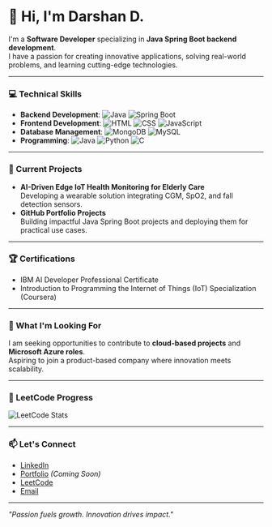 # 👋 Hi, I'm Darshan D.  

I'm a **Software Developer** specializing in **Java Spring Boot backend development**.  
I have a passion for creating innovative applications, solving real-world problems, and learning cutting-edge technologies.  

---

### 💻 Technical Skills  

- **Backend Development**: ![Java](https://img.shields.io/badge/Java-%23ED8B00.svg?style=flat-square&logo=java&logoColor=white) ![Spring Boot](https://img.shields.io/badge/Spring%20Boot-%236DB33F.svg?style=flat-square&logo=spring-boot&logoColor=white)  
- **Frontend Development**: ![HTML](https://img.shields.io/badge/HTML-%23E34F26.svg?style=flat-square&logo=html5&logoColor=white) ![CSS](https://img.shields.io/badge/CSS-%231572B6.svg?style=flat-square&logo=css3&logoColor=white) ![JavaScript](https://img.shields.io/badge/JavaScript-%23F7DF1E.svg?style=flat-square&logo=javascript&logoColor=black)  
- **Database Management**: ![MongoDB](https://img.shields.io/badge/MongoDB-%2347A248.svg?style=flat-square&logo=mongodb&logoColor=white) ![MySQL](https://img.shields.io/badge/MySQL-%234479A1.svg?style=flat-square&logo=mysql&logoColor=white)  
- **Programming**: ![Java](https://img.shields.io/badge/Java-%23ED8B00.svg?style=flat-square&logo=java&logoColor=white) ![Python](https://img.shields.io/badge/Python-%233776AB.svg?style=flat-square&logo=python&logoColor=white) ![C](https://img.shields.io/badge/C-%2300599C.svg?style=flat-square&logo=c&logoColor=white)  

---

### 🔧 Current Projects  

- **AI-Driven Edge IoT Health Monitoring for Elderly Care**  
  Developing a wearable solution integrating CGM, SpO2, and fall detection sensors.  
- **GitHub Portfolio Projects**  
  Building impactful Java Spring Boot projects and deploying them for practical use cases.  

---

### 🏆 Certifications  

- IBM AI Developer Professional Certificate  
- Introduction to Programming the Internet of Things (IoT) Specialization (Coursera)  

---

### 🌟 What I'm Looking For  

I am seeking opportunities to contribute to **cloud-based projects** and **Microsoft Azure roles**.  
Aspiring to join a product-based company where innovation meets scalability.  

---
### 🌟 LeetCode Progress  

![LeetCode Stats](https://leetcard.jacoblin.cool/DarshanTech?theme=dark&font=Karma)

---

### 📫 Let's Connect  

- [LinkedIn](https://www.linkedin.com/in/darshandeepak)  
- [Portfolio]() *(Coming Soon)*  
- [LeetCode](https://leetcode.com/u/DarshanTech/)  
- [Email](mailto:Darshan.d.dev@gmail.com)  

---

*"Passion fuels growth. Innovation drives impact."*
